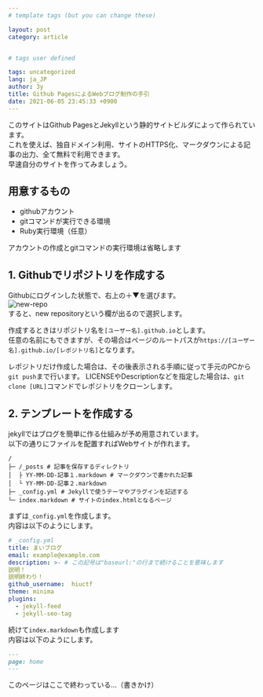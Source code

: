 ```yaml
---
# template tags (but you can change these)

layout: post
category: article


# tags user defined

tags: uncategorized
lang: ja_JP
author: 3y
title: Github PagesによるWebブログ制作の手引
date: 2021-06-05 23:45:33 +0900
---
```


このサイトはGithub PagesとJekyllという静的サイトビルダによって作られています。<br>
これを使えば、独自ドメイン利用、サイトのHTTPS化、マークダウンによる記事の出力、全て無料で利用できます。<br>
早速自分のサイトを作ってみましょう。

## 用意するもの

- githubアカウント
- gitコマンドが実行できる環境
- Ruby実行環境（任意）

アカウントの作成とgitコマンドの実行環境は省略します

## 1. Githubでリポジトリを作成する

Githubにログインした状態で、右上の＋▼を選びます。<br>
![new-repo](https://user-images.githubusercontent.com/27488794/120899058-c6d9e800-c668-11eb-951c-088d427a5c5b.png)<br>
すると、new repositoryという欄が出るので選択します。

作成するときはリポジトリ名を`[ユーザー名].github.io`とします。<br>
任意の名前にもできますが、その場合はページのルートパスが`https://[ユーザー名].github.io/[レポジトリ名]`となります。

レポジトリだけ作成した場合は、その後表示される手順に従って手元のPCから`git push`まで行います。
LICENSEやDescriptionなどを指定した場合は、`git clone [URL]`コマンドでレポジトリをクローンします。

## 2. テンプレートを作成する

jekyllではブログを簡単に作る仕組みが予め用意されています。<br>
以下の通りにファイルを配置すればWebサイトが作れます。

``` console
/
├─ /_posts # 記事を保存するディレクトリ
│  ├ YY-MM-DD-記事１.markdown # マークダウンで書かれた記事
│  └ YY-MM-DD-記事２.markdown
├─ _config.yml # Jekyllで使うテーマやプラグインを記述する
└─ index.markdown # サイトのindex.htmlとなるページ
```

まずは`_config.yml`を作成します。<br>
内容は以下のようにします。

```yaml:_config.yml
# _config.yml
title: まいブログ
email: example@example.com
description: >- # この記号は"baseurl:"の行まで続けることを意味します
説明！
説明終わり！
github_username:  hiuctf
theme: minima 
plugins:
  - jekyll-feed
  - jekyll-seo-tag
```

続けて`index.markdown`も作成します<br>
内容は以下のようにします。

``` coffescript:index.markdown
---
page: home
---
```

このページはここで終わっている…（書きかけ）